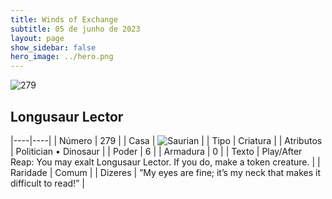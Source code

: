 ```yaml
---
title: Winds of Exchange
subtitle: 05 de junho de 2023
layout: page
show_sidebar: false
hero_image: ../hero.png
---
```


![279](https://mastervault-storage-prod.s3.amazonaws.com/media/card_front/en/600_279_1f8b40a8a1c7_en.png)


## Longusaur Lector

|----|----|
| Número | 279 |
| Casa | ![Saurian](https://archonarcana.com/images/thumb/9/9e/Saurian_P.png/22px-Saurian_P.png "Sauro") |
| Tipo | Criatura |
| Atributos | Politician • Dinosaur |
| Poder | 6 |
| Armadura | 0 |
| Texto | Play/After Reap: You may exalt Longusaur Lector. If you do, make a token creature.  |
| Raridade | Comum |
| Dizeres | ”My eyes are fine; it’s my neck that makes it difficult to read!” |
